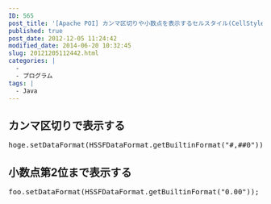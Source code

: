 ```yaml
---
ID: 565
post_title: '[Apache POI] カンマ区切りや小数点を表示するセルスタイル(CellStyle)'
published: true
post_date: 2012-12-05 11:24:42
modified_date: 2014-06-20 10:32:45
slug: 20121205112442.html
categories: |
  -
  - プログラム
tags: |
  - Java
---
```

<h2>カンマ区切りで表示する</h2>
<pre class="prettyprint linenums">hoge.setDataFormat(HSSFDataFormat.getBuiltinFormat("#,##0"));</pre>

<h2>小数点第2位まで表示する</h2>
<pre class="prettyprint linenums">foo.setDataFormat(HSSFDataFormat.getBuiltinFormat("0.00"));</pre>
